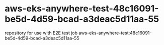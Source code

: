 # aws-eks-anywhere-test-48c16091-be5d-4d59-bcad-a3deac5d11aa-55
repository for use with E2E test job aws-eks-anywhere-test:48c16091-be5d-4d59-bcad-a3deac5d11aa-55
